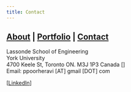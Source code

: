 ```yaml
---
title: Contact
---
```


## [About](index.md) |  [Portfolio](portfolio.md) | [Contact](contact.md)

Lassonde School of Engineering<br />
York University<br />
4700 Keele St, Toronto ON. M3J 1P3 Canada [[](https://www.openstreetmap.org/way/239605501)]<br />
Email: ppoorheravi [AT] gmail [DOT] com<br />

[[LinkedIn](https://www.linkedin.com/in/pedram-heravi/)]

